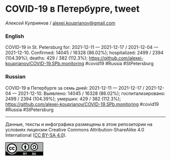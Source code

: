 COVID-19 в Петербурге, tweet
============================

*Алексей Куприянов* /
<a href="mailto:alexei.kouprianov@gmail.com" class="email">alexei.kouprianov@gmail.com</a>

### English

COVID-19 in St. Petersburg for: 2021-12-11 — 2021-12-17 / 2021-12-04 —
2021-12-10. Сonfirmed: 14045 / 16328 (86.02%); hospitalized: 2499 / 2394
(104.39%); deaths: 429 / 382 (112.3%);
<a href="https://github.com/alexei-kouprianov/COVID-19.SPb.monitoring" class="uri">https://github.com/alexei-kouprianov/COVID-19.SPb.monitoring</a>
\#covid19 \#Russia \#StPetersburg

### Russian

COVID-19 в Петербурге за семь дней: 2021-12-11 — 2021-12-17 / 2021-12-04
— 2021-12-10. Выявлено: 14045 / 16328 (86.02%); госпитализировано: 2499
/ 2394 (104.39%); умерших: 429 / 382 (112.3%);
<a href="https://github.com/alexei-kouprianov/COVID-19.SPb.monitoring" class="uri">https://github.com/alexei-kouprianov/COVID-19.SPb.monitoring</a>
\#covid19 \#Russia \#StPetersburg

------------------------------------------------------------------------

Данные, тексты и инфографика размещены в этом репозитории на условиях
лицензии Creative Commons Attribution-ShareAlike 4.0 International ([CC
BY-SA 4.0](https://creativecommons.org/licenses/by-sa/4.0/)).

![](../misc/CC-BY-SA-icon.png "CC-BY-SA")
